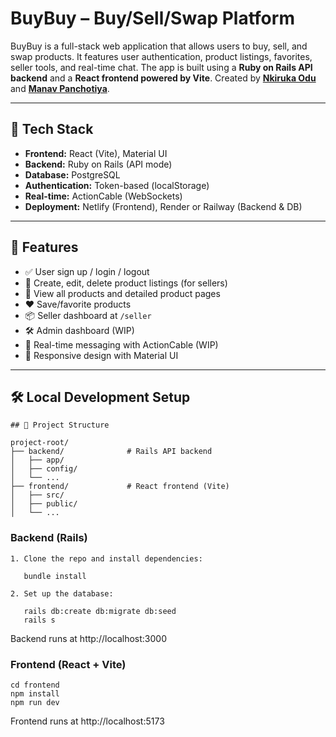 # BuyBuy – Buy/Sell/Swap Platform

BuyBuy is a full-stack web application that allows users to buy, sell, and swap products. It features user authentication, product listings, favorites, seller tools, and real-time chat. The app is built using a **Ruby on Rails API backend** and a **React frontend powered by Vite**. Created by [**Nkiruka Odu**](https://github.com/Odu-Enkay) and [**Manav Panchotiya**](https://github.com/manavpanchotiya/).

---

## 🧱 Tech Stack

- **Frontend:** React (Vite), Material UI
- **Backend:** Ruby on Rails (API mode)
- **Database:** PostgreSQL
- **Authentication:** Token-based (localStorage)
- **Real-time:** ActionCable (WebSockets)
- **Deployment:** Netlify (Frontend), Render or Railway (Backend & DB)

---

## 🚀 Features

- ✅ User sign up / login / logout  
- 🛒 Create, edit, delete product listings (for sellers)  
- 🧾 View all products and detailed product pages  
- ❤️ Save/favorite products  
- 📦 Seller dashboard at `/seller`  
- 🛠 Admin dashboard (WIP)  
- 💬 Real-time messaging with ActionCable (WIP)  
- 📱 Responsive design with Material UI  

---

## 🛠️ Local Development Setup

```text
## 📁 Project Structure

project-root/
├── backend/              # Rails API backend
│   ├── app/
│   ├── config/
│   └── ...
├── frontend/             # React frontend (Vite)
│   ├── src/
│   ├── public/
│   └── ...
```
### Backend (Rails)
```
1. Clone the repo and install dependencies:
   
   bundle install
   
2. Set up the database:
   
   rails db:create db:migrate db:seed
   rails s
   ```

Backend runs at http://localhost:3000

### Frontend (React + Vite)
   ```
   cd frontend
   npm install
   npm run dev
   ```
Frontend runs at http://localhost:5173

